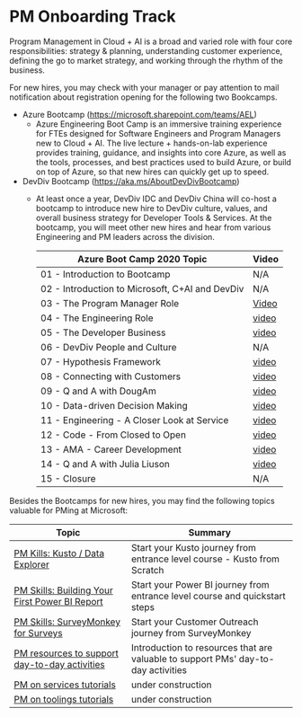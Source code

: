 # PM Onboarding Track

Program Management in Cloud + AI is a broad and varied role with four core responsibilities: strategy & planning, understanding customer experience, defining the go to market strategy, and working through the rhythm of the business. 

For new hires, you may check with your manager or pay attention to mail notification about registration opening for the following two Bookcamps. 

- Azure Bootcamp (https://microsoft.sharepoint.com/teams/AEL)
    - Azure Engineering Boot Camp is an immersive training experience for FTEs designed for Software Engineers and Program Managers new to Cloud + AI. The live lecture + hands-on-lab experience provides training, guidance, and insights into core Azure, as well as the tools, processes, and best practices used to build Azure, or build on top of Azure, so that new hires can quickly get up to speed. 
- DevDiv Bootcamp (https://aka.ms/AboutDevDivBootcamp)
    - At least once a year, DevDiv IDC and DevDiv China will co-host a bootcamp to introduce new hire to DevDiv culture, values, and overall business strategy for Developer Tools & Services. At the bootcamp, you will meet other new hires and hear from various Engineering and PM leaders across the division.

        |Azure Boot Camp 2020 Topic|Video|
        |-----|-----|
        |01 - Introduction to Bootcamp|N/A|
        |02 - Introduction to Microsoft, C+AI and DevDiv|N/A|
        |03 - The Program Manager Role|[Video](https://web.microsoftstream.com/video/10f7a3ff-0400-9fb2-7171-f1eb1d915a5d)|
        |04 - The Engineering Role|[video](https://web.microsoftstream.com/video/475da1ff-0400-9fb2-6355-f1eb1d9fdf10)|
        |05 - The Developer Business|[video](https://web.microsoftstream.com/video/a438a4ff-0400-9fb2-8eaf-f1eb1d9f3531)|
        |06 - DevDiv People and Culture|N/A|
        |07 - Hypothesis Framework|[video](https://web.microsoftstream.com/video/a438a4ff-0400-9fb2-8751-f1eb1e4ed9d3)|
        |08 - Connecting with Customers|[video](https://web.microsoftstream.com/video/7813a4ff-0400-9fb2-bb2e-f1eb1e5612b5)|
        |09 - Q and A with DougAm|[video](https://web.microsoftstream.com/video/6715a4ff-0400-9fb2-1d04-f1eb1e664a01)|
        |10 - Data-driven Decision Making|[video](https://web.microsoftstream.com/video/8855a1ff-0400-9fb5-ffc0-f1eb1e71267d)|
        |11 - Engineering - A Closer Look at Service|[video](https://web.microsoftstream.com/video/43f7a3ff-0400-9fb2-cdc6-f1eb1f15f05b)|
        |12 - Code - From Closed to Open|[video](https://web.microsoftstream.com/video/43f7a3ff-0400-9fb2-679f-f1eb1f1e7bfe)|
        |13 - AMA - Career Development|[video](https://web.microsoftstream.com/video/43f7a3ff-0400-9fb2-7325-f1eb1f3e8881)|
        |14 - Q and A with Julia Liuson|[video](https://web.microsoftstream.com/video/475da1ff-0400-9fb2-58a6-f1eb1f3dfe76)|
        |15 - Closure|N/A|


Besides the Bootcamps for new hires, you may find the following topics valuable for PMing at Microsoft:

| Topic | Summary |
| -- | -- |
| [PM Kills: Kusto / Data Explorer](./PM%20track/pm-kusto.md) | Start your Kusto journey from entrance level course - Kusto from Scratch |
| [PM Skills: Building Your First Power BI Report](./PM%20track/pm-powerbi.md) | Start your Power BI journey from entrance level course and quickstart steps |
| [PM Skills: SurveyMonkey for Surveys](./PM%20track/pm-surveymonkey.md) | Start your Customer Outreach journey from SurveyMonkey |
| [PM resources to support day-to-day activities](./PM%20track/pm-resources.md) | Introduction to resources that are valuable to support PMs' day-to-day activities |
| [PM on services tutorials](./PM%20track/pm-on-services.md) | under construction |
| [PM on toolings tutorials](./PM%20track/pm-on-toolings.md) | under construction |


